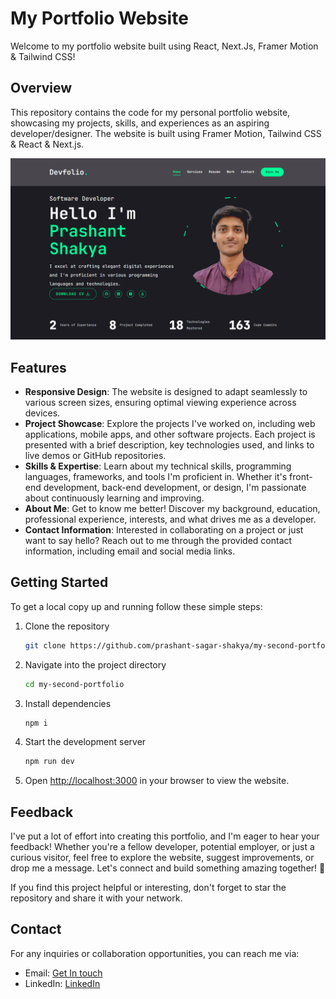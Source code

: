 # My Portfolio Website

Welcome to my portfolio website built using React, Next.Js, Framer Motion & Tailwind CSS!

## Overview

This repository contains the code for my personal portfolio website, showcasing my projects, skills, and experiences as an aspiring developer/designer. The website is built using Framer Motion, Tailwind CSS & React & Next.js.

![Thumbnail](/sec_port.png)

## Features

- **Responsive Design**: The website is designed to adapt seamlessly to various screen sizes, ensuring optimal viewing experience across devices.
- **Project Showcase**: Explore the projects I've worked on, including web applications, mobile apps, and other software projects. Each project is presented with a brief description, key technologies used, and links to live demos or GitHub repositories.
- **Skills & Expertise**: Learn about my technical skills, programming languages, frameworks, and tools I'm proficient in. Whether it's front-end development, back-end development, or design, I'm passionate about continuously learning and improving.
- **About Me**: Get to know me better! Discover my background, education, professional experience, interests, and what drives me as a developer.
- **Contact Information**: Interested in collaborating on a project or just want to say hello? Reach out to me through the provided contact information, including email and social media links.

## Getting Started

To get a local copy up and running follow these simple steps:

1. Clone the repository
   ```sh
   git clone https://github.com/prashant-sagar-shakya/my-second-portfolio.git

   ```
2. Navigate into the project directory
   ```sh
   cd my-second-portfolio

   ```
3. Install dependencies
   ```sh
   npm i

   ```
4. Start the development server
   ```sh
   npm run dev

   ```
5. Open [http://localhost:3000](http://localhost:3000) in your browser to view the website.

## Feedback

I've put a lot of effort into creating this portfolio, and I'm eager to hear your feedback! Whether you're a fellow developer, potential employer, or just a curious visitor, feel free to explore the website, suggest improvements, or drop me a message. Let's connect and build something amazing together! 🌟

If you find this project helpful or interesting, don't forget to star the repository and share it with your network.

## Contact

For any inquiries or collaboration opportunities, you can reach me via:

- Email: [Get In touch](mailto:prashant.sagar.shakya@gmail.com)
- LinkedIn: [LinkedIn](https://www.linkedin.com/in/prashant-sagar-shakya01/)
